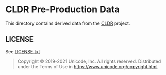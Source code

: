 # CLDR Pre-Production Data

This directory contains derived data from the [CLDR](https://github.com/unicode-org/cldr.git) project.

## LICENSE

See [LICENSE.txt](./LICENSE.txt)

>Copyright © 2019-2021 Unicode, Inc. All rights reserved.
>Distributed under the Terms of Use in https://www.unicode.org/copyright.html